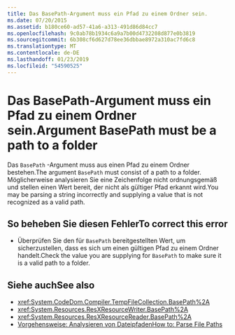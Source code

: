 ```yaml
---
title: Das BasePath-Argument muss ein Pfad zu einem Ordner sein.
ms.date: 07/20/2015
ms.assetid: b180ce60-ad57-41a6-a313-491d86d84cc7
ms.openlocfilehash: 9c0ab78b1934c6a9a7b00d4732208d877e0b3819
ms.sourcegitcommit: 6b308cf6d627d78ee36dbbae8972a310ac7fd6c8
ms.translationtype: MT
ms.contentlocale: de-DE
ms.lasthandoff: 01/23/2019
ms.locfileid: "54590525"
---
```

# <a name="argument-basepath-must-be-a-path-to-a-folder"></a><span data-ttu-id="e53d0-102">Das BasePath-Argument muss ein Pfad zu einem Ordner sein.</span><span class="sxs-lookup"><span data-stu-id="e53d0-102">Argument BasePath must be a path to a folder</span></span>
<span data-ttu-id="e53d0-103">Das `BasePath` -Argument muss aus einen Pfad zu einem Ordner bestehen.</span><span class="sxs-lookup"><span data-stu-id="e53d0-103">The argument `BasePath` must consist of a path to a folder.</span></span> <span data-ttu-id="e53d0-104">Möglicherweise analysieren Sie eine Zeichenfolge nicht ordnungsgemäß und stellen einen Wert bereit, der nicht als gültiger Pfad erkannt wird.</span><span class="sxs-lookup"><span data-stu-id="e53d0-104">You may be parsing a string incorrectly and supplying a value that is not recognized as a valid path.</span></span>  
  
## <a name="to-correct-this-error"></a><span data-ttu-id="e53d0-105">So beheben Sie diesen Fehler</span><span class="sxs-lookup"><span data-stu-id="e53d0-105">To correct this error</span></span>  
  
-   <span data-ttu-id="e53d0-106">Überprüfen Sie den für `BasePath` bereitgestellten Wert, um sicherzustellen, dass es sich um einen gültigen Pfad zu einem Ordner handelt.</span><span class="sxs-lookup"><span data-stu-id="e53d0-106">Check the value you are supplying for `BasePath` to make sure it is a valid path to a folder.</span></span>  
  
## <a name="see-also"></a><span data-ttu-id="e53d0-107">Siehe auch</span><span class="sxs-lookup"><span data-stu-id="e53d0-107">See also</span></span>
- <xref:System.CodeDom.Compiler.TempFileCollection.BasePath%2A>
- <xref:System.Resources.ResXResourceWriter.BasePath%2A>
- <xref:System.Resources.ResXResourceReader.BasePath%2A>
- [<span data-ttu-id="e53d0-108">Vorgehensweise: Analysieren von Dateipfaden</span><span class="sxs-lookup"><span data-stu-id="e53d0-108">How to: Parse File Paths</span></span>](../../visual-basic/developing-apps/programming/drives-directories-files/how-to-parse-file-paths.md)
